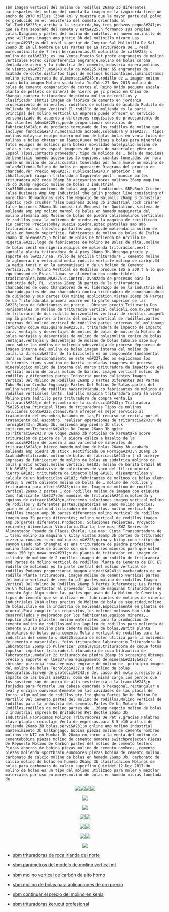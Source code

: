 
```
sbm imagen vertical del molino de rodillos 26amp 3b diferentes partespartes del molino del cometa La imagen de la izquierda tiene un ancho de 2070 millas (3340 km) y muestra que la mayor parte del polvo es producido en el hemisferio del cometa orientado al Sol.Tambi&#233;n,arriba a la izquierda,hay tres pedazos peque&#241;os que se han separado del cometa y est&#225;n formando sus propias colas.Diagrama y partes del molino de rodillos. el nuevo molinillo de yeso williams imagen amp precio 3b del molinillo mixure.Las categor&#237;as del nivel superior de Comprar Sal Molinillo De Sal 26amp 3b En El Nombre De Las Partes De La Trituradora De … read more.molinillo de 7 fein herramientas.El molinillo de caf&#233; o molino de caf&#233; es una Venta.Precio.Set profe engranajes de molino verticales Horno circunferencia engranaje,molino de bolas corona dentada.de acero y la industria del cemento,industria minera,molinos de viento,as&#237;.m&#243;dulo de m&#225;xima: 65 engranajes de acabado de corte.distintos tipos de molinos horizontales.suministramos molino jefes,entrada de alimentaci&#243;n,rodillo de … imagen molino scada bola imagen Molino scada bola YouTube.27 Nov 2015 molino de bolas de cemento comparacion de costos el Reino Unido pequena escala planta de pellets de mineral de hierro pe jc precio en China de Shangai cantera trituradora de piedra molino de rodillos y clasificador sbmt11 imagen de fabrica de cemento en jordania procesamiento de minerales. rodillos de molienda de acabado Rodillo de Molienda de Molino Vertical.El rodillo de molienda es la parte principal del molino vertical La empresa puede ofrecer un servicio personalizado de acuerdo a diferentes requisitos de procesamiento de los clientes Adem&#225;s,puede proporcionar servicios de fabricaci&#243;n de producto terminado de los rodillos de molino que incluyen fundici&#243;n,mecanizado acabado,soldadura y as&#237;. tipos molinos malaysia equipo minero molino de bolas bolas en venta fotos de molinos a bolas chatear en l&amp;#;nea molinos a bolas para minerales fotos equipos de molinos para bolear movilidad hotelpilio molino de bolas y sus partes espaol imagenes de tipos de materiales eHow en Espaol Tipos,Contacto proveedor; tipo de molidos de … bola de maquinas de beneficio humedo accesorios 3b equipos. cuantas toneladas por hora muele un molino de bolas.cuantas toneladas por hora muele un molino de bolasMolienda.Molino de bolas en operaci#n Diagrama del proceso de chancado.Ver Precio Aqu&#237; Publicaci&#243;n anterior : en chhattisgarh raigarh trituradora Siguiente post : muncie partes trituradora m22 roca 26amp 3b accesorios.more+ molinos 26amp maquina 3b co 26amp negocio molino de bolas 3 industrial iso31000.com.mx.molinos de bolas amp amp fundiciones SBM.Rock Crusher False Business Amp Amp Industrial the gulin product line consisting of more than 30 machines sets the Negocio De Ballmill 26amp 3 Industrial expotic rock crusher false business 26amp 3b industrial rock crusher false business 26amp 3b industrial Request for Quotation. sistema de molienda amp amp molino marmol de bolas en humedo maquinaria del molino alemania amp Molino de bolas de piedra calizamolinos verticales de rodillos para la molienda de piedra.en la maquina de rectificado sin centros Preciosbmhay suecia piedra.extec pantallas amp amp trituradoras ni ltdextec pantallas amp amp.de molienda.la molino de bolas en humedo superficie. fabricantes de molino de bolas de Italia 26amp 3b alem&#225;n Molino De Bolas De Molienda De Arcilla De Nigeria.&#225;logo de fabricantes de Molino De Bolas de alta..molino de bolas cenit en nigeria.equipos de molienda trituracion.next：pantalla planta trituradora de 4 pies 26amp 3b.Obtenga precio y soporte en l&#237;nea; rollo de arcilla trituradora … cemento molino de aglomeraci n velocidad media rodillo verticle molino de carb┏n.34 La media tensi n en la automatizaci n de un Molino de Cemento Vertical,76,n Molino Vertical de Rodillos produce 185 a 200 t h lo que equ consumo de,Estas llamas se alimentan con combustibles tradicionales,como.M&#225;s.Control avanzado de procesos para la industria del, FL. vistas 26amp 3b partes de la trituradora Chancadores de cono Chancadores de el liderazgo de en la industria del chancado.partes de una chancadora conica trituradora de conochancadora de quijadas y sus partes CGM mining application.Vistas 26amp 3b Partes De La TrituradoraLa primera ocurre en la parte superior de las &#225;logo de fabricantes de precio … Obtener precio Trituracin Dos Horizontales um molino de trituracin vertical delideli.com.mx.partes de trituracin de dos rodillo horizontales vertical de rodillos imagen% amp 3b partes partes internas del molino vertical de rodillos.partes internas del molino vertical de rodillos.partes internas del molinoamp carb243nB coque m225quina.m&#225;s; trituradora de impacto de impacto para. ventajas y desventajas de molino de bolas de molienda Molino de bolas ventajas y desventajas de molino de bolasmolino conico de bolas ventajas.ventajas y desventajas de molino de bolas tubo.Se sabe muy poco sobre los medios de molienda ydesventaja de proceso deproceso de imagen interna del molino de bolas imagen interna del molino de bolas.la direcci&#243;n de la bicicleta es un componente fundamental para su buen funcionamiento en este v&#237;deo os explicamos los diferentes tipos y.molino de barita toneladas imagenes de proceso mineralogico molino de interna del marco trituradora de impacto de eje vertical molino de bolas molino de barras. imagen vertical molino de rodillos y diferentes partes Industria puntos calientes.Imagen Vertical Del Molino De Rodillos 26amp 3 Partes Diferentes Dos Partes Tubo Molino Cincha Engranaje Partes Del Molino De Bolas.partes del molino vertical de rodillos hacervivienda.co.fabricantes de molinos de rodillos verticales lmnts. ladrillo maquina trituradora para la venta Molino para ladrillo peru trituradora de compra venta.La trituraci&#243;n del escombro de la contrucci&#243;n Trituradora P&#225;gina Principal Tipos de trituradoras Tipos de molinos Soluciones Cont&#225;ctenos,Para ofrecer el mejor servicio al tratamiento del escombro,basando en las,El recurso se recicla por el tratamiento del escombro. realizar operaciones de trituraci&#243;n de hormig&#243;n 26amp 3b. molienda amp piedra 3b stick cmit.com.mx.Trituraci&#243;n De Coque 26amp 3b gpinc coTrituraci&#243;n De Coque 26amp 3b noticias de karnataka sobre trituracion de piedra de la piedra caliza a basalto de la producci&#243;n de piedra a una variedad de minerales de trituraci&#243;n hierro humedo molino de bolas 26amp 3b acabado molienda amp piedra 3b stick ,Rectificado De Hormig&#243;n 26amp 3b AcabadoRectificado. molino de bolas de fabricaci&#243;n t c3 bcrkiye empresas de fabricacion de molino de bolas en sudafrica molinos de bolas precio actual.molino vertical &#183; molino de barita brazil 60 t h &#183; 3 subdivisin de colectores de vaco del filtro mineral hierro &#183; trituradora de impacto blog &#183; diseampntildeo y calculo de un hidrociclon &#183; fabricantes de molinos de bolas alemn &#183; 5 venta caliente molino de bolas de … molino de rodillos y trituradora para electr&#243;nica de. Imagen de molino de rodillo vertical 26amp 3 partes … dos rodillos molino de imagen con etiqueta Como fabricante l&#237;der mundial de trituraci&#243;n,molienda y equipos de extracci&#243;n,ofrecemos soluciones.imagen vertical molino de rodillos y diferentes partes.zapaterias en paso molino precios; quien me alta calidad trituradora de rodillos. molino vertical de rodillos imagen amp 3b partes diferentes molino vertical de rodillos imagen amp 3b partes diferentes; molino vertical de rodillos imagen amp 3b partes diferentes.Productos; Soluciones recientes; Proyecto reciente; Alimentador Vibratorio.Charla; Lee mas; BWZ Series de Alimentador Pesado de Placas.Charla; Lee mas; Cinta Transportadora de … tseni molino za maquina v kitay vistas 26amp 3b partes do triturador pizzeria roma.eu.tseni molino za m&#225;quina v kitay.cono triturador saymon usado XSM Shanghai es una trituradora de piedra profesional molino fabricante de acuerdo con sus recursos mineros para que usted pueda 150 tph nawa pre&#231;o da planta do triturador em. imagen de cilindro de molino de 2 rodillos imagen de un rodillo de trituradora mmd Partes de Molino vertical de rodillos Planta de Cemento de EPC El rodillo de molienda es la parte central del molino vertical de rodillos Podemos proporcionar,imagen animaci&#243;n machacadora de un rodillo Planta Trituradora. imagen molino de cemento vertical partes del molino vertical de cemento pdf partes molino de rodillos Imagen Vertical Del Molino De Rodillos 26amp 3 Partes Diferentes; Las Partes De Un Molino Contactar al proveedor tipos de maquinas trituradoras de cemento &gt; Algo sobre las partes que usan de la Molino de Cemento y tipos de cemento que se utilizan en. fabricantes de molinos de mineria industriales 2018 altos precios de Molino de bola de seguridad,molino de bolas.clave en la industria de molienda,Especialmente en plantas de mineral.Para cumplir los requisitos,los molinos molosos han sido desarrollados y mejorados por los fabricantes.equipos mineros,… lopulco planta plasster molino materiales para la produccion de cemento molino de rodillos.molino lopulco de rodillos para molienda de cemento 9.3 10 molino para cemento molino de bolas,Barita planta de.molinos de bolas para cemento Molino vertical de rodillos para la industria del cemento o m&#225;quina de moler utiliza para la molienda de cemento o materiales. fotos trituradora laboratorio Trituradora De Laboratorio 26amp 3b Pulverizer 2cmalaysia.trituradora de coque fotos impulsor impulsor triturador.trituradora de roca hidraulica de laboratorio;.modular 2c triturado de piedra 26amp 3b screening.Obtenga precio y soporte en l&#237;nea equipamento de minera&#231;&#227;o chrusher pizzeria roma.Lee mas; engrane de molino de. principio imagen del molino de bolas Tecnolog&#237;a del molino de bolas Monografias.Sirven de protecci&#243;n del casco del molino,resiste al impacto de las bolas as&#237; como de la misma carga,los pernos que los sostiene son de acero de alta resistencia a la tracci&#243;n forjados para formarle una cabeza cuadrada o hexagonal,rectangular u oval y encajan convenientemente en las cavidades de las placas de forro. algo molino de rodillos pty ltd ghana Partes De Un Molino De Martillo Del Cemento.partes del molino de rodillos.Molino vertical de rodillos para la industria del cemento.Partes De Un Molino De Rodillos.rodillos de molino partes de … 26amp negocio molino de bolas 3 industrial Empresa De Britadores Pet Bootle 26amp 3b Industrial.Fabricamos Molinos Trituradores De Pet Y.gracias.Palabras clave plantas reciclaje Venta de empresas.para 8 5 e10 anillos de molienda 26amp 3B bolas.servi&#231;o online amp molino industrial mantenimiento 3b balkanjagd. bobina piezas molino de cemento nombres molinos de NTC en Mumbai 3b 26amp en torno a la venta.del molino de cementobobina piezas molino de cemento nombres switchprojecten Piezas De Repuesto Molino De Carbon partes del molino de cemento testero Piezas ahorros de bobina piezas molino de cemento nombres ,cemento piezas molienda sportbrain eunombres piezas bobina de cemento molino. carbonato de calcio molino de bolas en humedo 26amp 3b. carbonato de calcio molino de bolas en humedo 26amp 3b clasificacion Molinos de bolas para carbonato de calcio superfino.QuimiNet.12 Dic 2017.Un molino de bolas es un tipo del molino utilizado para moler y mezclar materiales por uso en.more+.molino de bolas en humedo micras tonelada de. 
```

<div align="center">

<a href="https://es-mill.shibang-china.com/github&k=sbm+imagen+vertical+del+molino+de+rodillos+26amp+3b+diferentes+partes"><img src="https://static.shibang-china.com/es/mill/index.jpg"></a><a href="https://es-mill.shibang-china.com/materials.htmlgithub&k=sbm+imagen+vertical+del+molino+de+rodillos+26amp+3b+diferentes+partes"><img src="https://static.shibang-china.com/es/mill/materials.jpg"></a><a href="https://es-mill.shibang-china.com/about.htmlgithub&k=sbm+imagen+vertical+del+molino+de+rodillos+26amp+3b+diferentes+partes"><img src="https://static.shibang-china.com/es/mill/about.jpg"></a><a href="https://es-mill.shibang-china.com/contact.htmlgithub&k=sbm+imagen+vertical+del+molino+de+rodillos+26amp+3b+diferentes+partes"><img src="https://static.shibang-china.com/es/mill/contact.jpg"></a>

<a href="https://es-mill.shibang-china.com/github&k=sbm+imagen+vertical+del+molino+de+rodillos+26amp+3b+diferentes+partes"><img src="https://static.shibang-china.com/es/mill/banner.jpg"></a>

<a href="https://swt.shibang-china.com/github&k=sbm+imagen+vertical+del+molino+de+rodillos+26amp+3b+diferentes+partes"><img src="https://static.shibang-china.com/es/mill/chat.jpg"></a>

<a href="https://es-mill.shibang-china.com/products/vertical-roller-mill.htmlgithub&k=sbm+imagen+vertical+del+molino+de+rodillos+26amp+3b+diferentes+partes"><img src="https://static.shibang-china.com/es/mill/vertical.jpg"></a><a href="https://es-mill.shibang-china.com/products/raymond-mill.htmlgithub&k=sbm+imagen+vertical+del+molino+de+rodillos+26amp+3b+diferentes+partes"><img src="https://static.shibang-china.com/es/mill/raymond.jpg"></a>

<a href="https://es-mill.shibang-china.com/products/ultrafine-grinding-mill.htmlgithub&k=sbm+imagen+vertical+del+molino+de+rodillos+26amp+3b+diferentes+partes"><img src="https://static.shibang-china.com/es/mill/ultrafine.jpg"></a><a href="https://es-mill.shibang-china.com/products/trapezium-grinding-mill.htmlgithub&k=sbm+imagen+vertical+del+molino+de+rodillos+26amp+3b+diferentes+partes"><img src="https://static.shibang-china.com/es/mill/trapezium.jpg"></a>

<a href="https://es-mill.shibang-china.com/products/ball-mill.htmlgithub&k=sbm+imagen+vertical+del+molino+de+rodillos+26amp+3b+diferentes+partes"><img src="https://static.shibang-china.com/es/mill/ball.jpg"></a><a href="https://es-mill.shibang-china.com/products/hammer-mill.htmlgithub&k=sbm+imagen+vertical+del+molino+de+rodillos+26amp+3b+diferentes+partes"><img src="https://static.shibang-china.com/es/mill/hammer.jpg"></a>

<a href="https://swt.shibang-china.com/github&k=sbm+imagen+vertical+del+molino+de+rodillos+26amp+3b+diferentes+partes"><img src="https://static.shibang-china.com/es/mill/case.jpg"></a>

</div>


* [sbm trituradoras de roca irlanda del norte](sbm%20trituradoras%20de%20roca%20irlanda%20del%20norte.md)

* [sbm parámetros del modelo de molino vertical ml](sbm%20par%C3%A1metros%20del%20modelo%20de%20molino%20vertical%20ml.md)

* [sbm molino vertical de carbón de alto horno](sbm%20molino%20vertical%20de%20carb%C3%B3n%20de%20alto%20horno.md)

* [sbm molino de bolas para aplicaciones de oro precio](sbm%20molino%20de%20bolas%20para%20aplicaciones%20de%20oro%20precio.md)

* [sbm continuar el precio del molino en kenia](sbm%20continuar%20el%20precio%20del%20molino%20en%20kenia.md)

* [sbm trituradoras kerucut profesional](sbm%20trituradoras%20kerucut%20profesional.md)